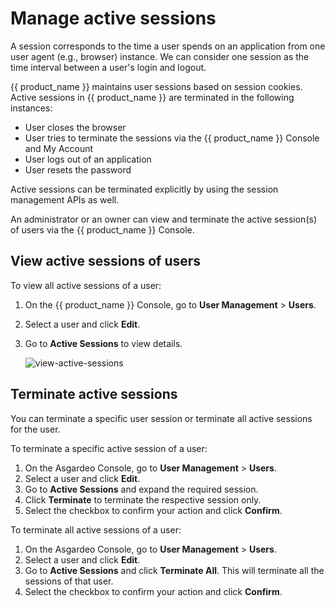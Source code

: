 # Manage active sessions

A session corresponds to the time a user spends on an application from one user agent (e.g., browser) instance. We can consider one session as the time interval between a user's login and logout.

{{ product_name }} maintains user sessions based on session cookies. Active sessions in {{ product_name }} are terminated in the following instances:
- User closes the browser
- User tries to terminate the sessions via the {{ product_name }} Console and My Account
- User logs out of an application
- User resets the password

Active sessions can be terminated explicitly by using the session management APIs as well.

An administrator or an owner can view and terminate the active session(s) of users via the {{ product_name }} Console.

## View active sessions of users

To view all active sessions of a user:
1. On the {{ product_name }} Console, go to **User Management** > **Users**.
2. Select a user and click **Edit**.
3. Go to **Active Sessions** to view details.

    ![view-active-sessions]({{base_path}}/assets/img/guides/users/view-active-sessions.png)

## Terminate active sessions

You can terminate a specific user session or terminate all active sessions for the user.

To terminate a specific active session of a user:
1. On the Asgardeo Console, go to **User Management** > **Users**.
2. Select a user and click **Edit**.
3. Go to **Active Sessions** and expand the required session.
4. Click  **Terminate** to terminate the respective session only.
5. Select the checkbox to confirm your action and click **Confirm**.

To terminate all active sessions of a user:
1. On the Asgardeo Console, go to **User Management** > **Users**.
2. Select a user and click **Edit**.
3. Go to **Active Sessions** and click **Terminate All**. This will terminate all the sessions of that user.
4. Select the checkbox to confirm your action and click **Confirm**.

